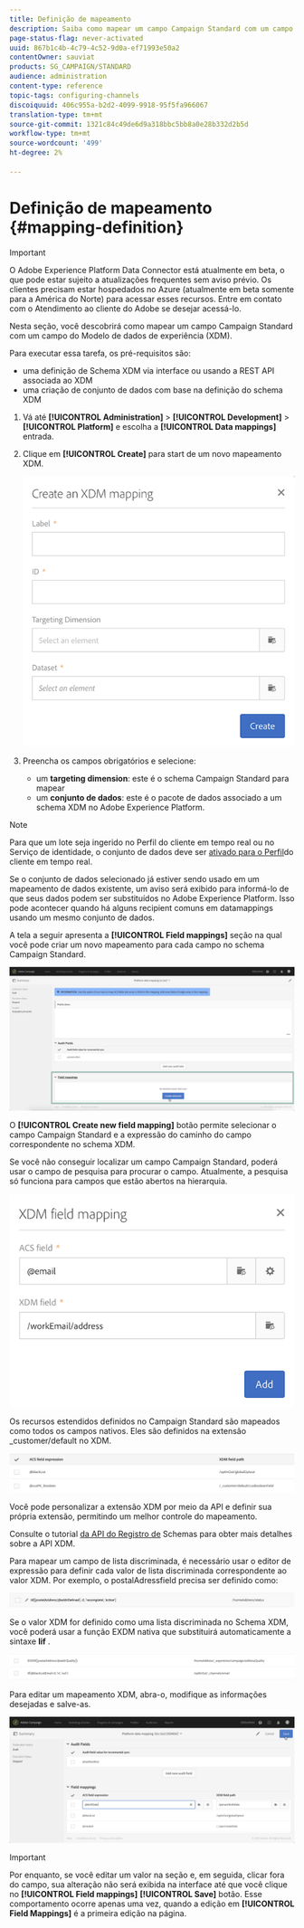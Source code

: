 ```yaml
---
title: Definição de mapeamento
description: Saiba como mapear um campo Campaign Standard com um campo do Modelo de dados de experiência (XDM).
page-status-flag: never-activated
uuid: 867b1c4b-4c79-4c52-9d0a-ef71993e50a2
contentOwner: sauviat
products: SG_CAMPAIGN/STANDARD
audience: administration
content-type: reference
topic-tags: configuring-channels
discoiquuid: 406c955a-b2d2-4099-9918-95f5fa966067
translation-type: tm+mt
source-git-commit: 1321c84c49de6d9a318bbc5bb8a0e28b332d2b5d
workflow-type: tm+mt
source-wordcount: '499'
ht-degree: 2%

---
```



# Definição de mapeamento {#mapping-definition}

>[!IMPORTANT]
>
>O Adobe Experience Platform Data Connector está atualmente em beta, o que pode estar sujeito a atualizações frequentes sem aviso prévio. Os clientes precisam estar hospedados no Azure (atualmente em beta somente para a América do Norte) para acessar esses recursos. Entre em contato com o Atendimento ao cliente do Adobe se desejar acessá-lo.

Nesta seção, você descobrirá como mapear um campo Campaign Standard com um campo do Modelo de dados de experiência (XDM).

Para executar essa tarefa, os pré-requisitos são:

* uma definição de Schema XDM via interface ou usando a REST API associada ao XDM
* uma criação de conjunto de dados com base na definição do schema XDM

1. Vá até **[!UICONTROL Administration]** > **[!UICONTROL Development]** > **[!UICONTROL Platform]** e escolha a **[!UICONTROL Data mappings]** entrada.

1. Clique em **[!UICONTROL Create]** para start de um novo mapeamento XDM.

   ![](assets/aep_createmapping.png)

1. Preencha os campos obrigatórios e selecione:

   * um **targeting dimension**: este é o schema Campaign Standard para mapear
   * um **conjunto de dados**: este é o pacote de dados associado a um schema XDM no Adobe Experience Platform.

>[!NOTE]
>
>Para que um lote seja ingerido no Perfil do cliente em tempo real ou no Serviço de identidade, o conjunto de dados deve ser [ativado para o Perfil](https://docs.adobe.com/content/help/en/experience-platform/rtcdp/intro/get-started.html)do cliente em tempo real.
>
>Se o conjunto de dados selecionado já estiver sendo usado em um mapeamento de dados existente, um aviso será exibido para informá-lo de que seus dados podem ser substituídos no Adobe Experience Platform. Isso pode acontecer quando há alguns recipient comuns em datamappings usando um mesmo conjunto de dados.

A tela a seguir apresenta a **[!UICONTROL Field mappings]** seção na qual você pode criar um novo mapeamento para cada campo no schema Campaign Standard.

![](assets/aep_fieldmappings.png)

O **[!UICONTROL Create new field mapping]** botão permite selecionar o campo Campaign Standard e a expressão do caminho do campo correspondente no schema XDM.

Se você não conseguir localizar um campo Campaign Standard, poderá usar o campo de pesquisa para procurar o campo. Atualmente, a pesquisa só funciona para campos que estão abertos na hierarquia.

![](assets/aep_mapfield.png)

Os recursos estendidos definidos no Campaign Standard são mapeados como todos os campos nativos. Eles são definidos na extensão _customer/default no XDM.

![](assets/aep_fieldscusmapping.png)

Você pode personalizar a extensão XDM por meio da API e definir sua própria extensão, permitindo um melhor controle do mapeamento.

Consulte o tutorial [da API do Registro de](https://docs.adobe.com/content/help/pt-BR/experience-platform/xdm/api/getting-started.html) Schemas para obter mais detalhes sobre a API XDM.

Para mapear um campo de lista discriminada, é necessário usar o editor de expressão para definir cada valor de lista discriminada correspondente ao valor XDM. Por exemplo, o postalAdressfield precisa ser definido como:

![](assets/aep_enummapping.png)

Se o valor XDM for definido como uma lista discriminada no Schema XDM, você poderá usar a função EXDM nativa que substituirá automaticamente a sintaxe **lif** .

![](assets/aep_enummappingexdm.png)

Para editar um mapeamento XDM, abra-o, modifique as informações desejadas e salve-as.

![](assets/aep_editmapping.png)

>[!IMPORTANT]
>
>Por enquanto, se você editar um valor na seção e, em seguida, clicar fora do campo, sua alteração não será exibida na interface até que você clique no **[!UICONTROL Field mappings]** **[!UICONTROL Save]** botão. Esse comportamento ocorre apenas uma vez, quando a edição em **[!UICONTROL Field Mappings]** é a primeira edição na página.
